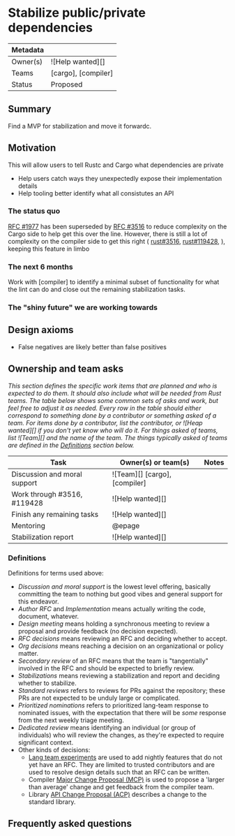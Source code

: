 # Stabilize public/private dependencies

| Metadata |                                                              |
| -------- | ------------------------------------------------------------ |
| Owner(s)       | ![Help wanted][]                   |
| Teams    | [cargo], [compiler]           |
| Status   | Proposed                                                     |

## Summary

Find a MVP for stabilization and move it forwardc.

## Motivation

This will allow users to tell Rustc and Cargo what dependencies are private
- Help users catch ways they unexpectedly expose their implementation details
- Help tooling better identify what all consistutes an API

### The status quo

[RFC #1977](https://github.com/rust-lang/rfcs/pull/1977) has been superseded by 
[RFC #3516](https://github.com/rust-lang/rfcs/pull/3516) to reduce complexity on the Cargo side to help get this over the line.
However, there is still a lot of complexity on the compiler side to get this right
(
[rust#3516](https://github.com/rust-lang/rfcs/pull/3516),
[rust#119428](https://github.com/rust-lang/rust/issues/119428),
),
keeping this feature in limbo

### The next 6 months

Work with [compiler] to identify a minimal subset of functionality for what the lint can do and close out the remaining stabilization tasks.

### The "shiny future" we are working towards

## Design axioms

- False negatives are likely better than false positives

## Ownership and team asks

*This section defines the specific work items that are planned and who is expected to do them. It should also include what will be needed from Rust teams. The table below shows some common sets of asks and work, but feel free to adjust it as needed. Every row in the table should either correspond to something done by a contributor or something asked of a team. For items done by a contributor, list the contributor, or ![Heap wanted][] if you don't yet know who will do it. For things asked of teams, list ![Team][] and the name of the team. The things typically asked of teams are defined in the [Definitions](#definitions) section below.*

| Task                                           | Owner(s) or team(s)     | Notes |
| ---------------------------------------------- | ----------------------- | ----- |
| Discussion and moral support                   | ![Team][] [cargo], [compiler]       |       |
| Work through #3516, #119428                    | ![Help wanted][]                        |       |
| Finish any remaining tasks                     | ![Help wanted][]  |       |
| Mentoring                     | @epage |       |
| Stabilization report                               | ![Help wanted][]  |       |

### Definitions

Definitions for terms used above:

* *Discussion and moral support* is the lowest level offering, basically committing the team to nothing but good vibes and general support for this endeavor.
* *Author RFC* and *Implementation* means actually writing the code, document, whatever.
* *Design meeting* means holding a synchronous meeting to review a proposal and provide feedback (no decision expected).
* *RFC decisions* means reviewing an RFC and deciding whether to accept.
* *Org decisions* means reaching a decision on an organizational or policy matter.
* *Secondary review* of an RFC means that the team is "tangentially" involved in the RFC and should be expected to briefly review.
* *Stabilizations* means reviewing a stabilization and report and deciding whether to stabilize.
* *Standard reviews* refers to reviews for PRs against the repository; these PRs are not expected to be unduly large or complicated.
* *Prioritized nominations* refers to prioritized lang-team response to nominated issues, with the expectation that there will be *some* response from the next weekly triage meeting.
* *Dedicated review* means identifying an individual (or group of individuals) who will review the changes, as they're expected to require significant context.
* Other kinds of decisions:
    * [Lang team experiments](https://lang-team.rust-lang.org/how_to/experiment.html) are used to add nightly features that do not yet have an RFC. They are limited to trusted contributors and are used to resolve design details such that an RFC can be written.
    * Compiler [Major Change Proposal (MCP)](https://forge.rust-lang.org/compiler/mcp.html) is used to propose a 'larger than average' change and get feedback from the compiler team.
    * Library [API Change Proposal (ACP)](https://std-dev-guide.rust-lang.org/development/feature-lifecycle.html) describes a change to the standard library.

## Frequently asked questions
